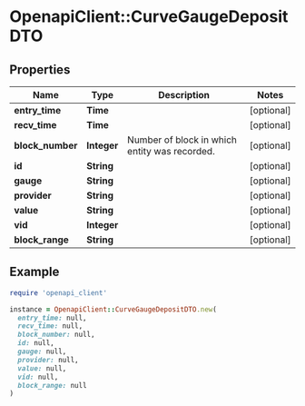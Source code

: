 # OpenapiClient::CurveGaugeDepositDTO

## Properties

| Name | Type | Description | Notes |
| ---- | ---- | ----------- | ----- |
| **entry_time** | **Time** |  | [optional] |
| **recv_time** | **Time** |  | [optional] |
| **block_number** | **Integer** | Number of block in which entity was recorded. | [optional] |
| **id** | **String** |  | [optional] |
| **gauge** | **String** |  | [optional] |
| **provider** | **String** |  | [optional] |
| **value** | **String** |  | [optional] |
| **vid** | **Integer** |  | [optional] |
| **block_range** | **String** |  | [optional] |

## Example

```ruby
require 'openapi_client'

instance = OpenapiClient::CurveGaugeDepositDTO.new(
  entry_time: null,
  recv_time: null,
  block_number: null,
  id: null,
  gauge: null,
  provider: null,
  value: null,
  vid: null,
  block_range: null
)
```

